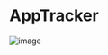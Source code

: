 # AppTracker
![image](https://github.com/user-attachments/assets/52c6e560-b342-4b4c-9632-91fbdd9b512b)
